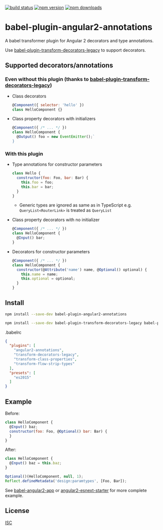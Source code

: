 [![build status](https://img.shields.io/travis/shuhei/babel-plugin-angular2-annotations/master.svg)](https://travis-ci.org/shuhei/babel-plugin-angular2-annotations)
[![npm version](https://img.shields.io/npm/v/babel-plugin-angular2-annotations.svg)](https://www.npmjs.org/package/babel-plugin-angular2-annotations)
[![npm downloads](https://img.shields.io/npm/dm/babel-plugin-angular2-annotations.svg)](https://www.npmjs.org/package/babel-plugin-angular2-annotations)

# babel-plugin-angular2-annotations

A babel transformer plugin for Angular 2 decorators and type annotations.

Use [babel-plugin-transform-decorators-legacy](https://github.com/loganfsmyth/babel-plugin-transform-decorators-legacy) to support decorators.

## Supported decorators/annotations

### Even without this plugin (thanks to [babel-plugin-transform-decorators-legacy](https://github.com/loganfsmyth/babel-plugin-transform-decorators-legacy))

- Class decorators

  ```js
  @Component({ selector: 'hello' })
  class HelloComponent {}
  ```

- Class property decorators with initializers

  ```js
  @Component({ /* ... */ })
  class HelloComponent {
    @Output() foo = new EventEmitter();`
  }
  ```

### With this plugin

- Type annotations for constructor parameters

  ```js
  class Hello {
    constructor(foo: Foo, bar: Bar) {
      this.foo = foo;
      this.bar = bar;
    }
  }
  ```

  - Generic types are ignored as same as in TypeScript e.g. `QueryList<RouterLink>` is treated as `QueryList`

- Class property decorators with no initializer

  ```js
  @Component({ /* ... */ })
  class HelloComponent {
    @Input() bar;
  }
  ```

- Decorators for constructor parameters

  ```js
  @Component({ /* ... */ })
  class HelloComponent {
    constructor(@Attribute('name') name, @Optional() optional) {
      this.name = name;
      this.optional = optional;
    }
  }
  ```

## Install

```sh
npm install --save-dev babel-plugin-angular2-annotations
```

```sh
npm install --save-dev babel-plugin-transform-decorators-legacy babel-plugin-transform-class-properties babel-plugin-transform-flow-strip-types babel-preset-es2015
```

.babelrc

```json
{
  "plugins": [
    "angular2-annotations",
    "transform-decorators-legacy",
    "transform-class-properties",
    "transform-flow-strip-types"
  ],
  "presets": [
    "es2015"
  ]
}
```

## Example

Before:

```js
class HelloComponent {
  @Input() baz;
  constructor(foo: Foo, @Optional() bar: Bar) {
  }
}
```

After:

```js
class HelloComponent {
  @Input() baz = this.baz;
}

Optional()(HelloComponent, null, 1);
Reflect.defineMetadata('design:paramtypes', [Foo, Bar]);
```

See [babel-angular2-app](https://github.com/shuhei/babel-angular2-app) or [angular2-esnext-starter](https://github.com/blacksonic/angular2-esnext-starter) for more complete example.

## License

[ISC](https://opensource.org/licenses/ISC)
